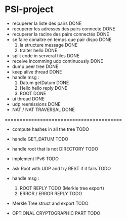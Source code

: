 # PSI-project
+ recuperer la liste des pairs DONE
+ recuperer les adresses des pairs connecte DONE
+ recuperer la racine des pairs connectés DONE
+ se faire conaitre en temps que pair dispo DONE
    1. la structure message DONE
    2. traiter hello DONE
+ split code in serveral files DONE
+ receive incomming udp continuously DONE
+ dump peer tree DONE
+ keep alive thread DONE
+ handle msg :
    1. Datum getDatum DONE
    2. Hello hello reply DONE
    3. ROOT DONE
+ ui thread DONE
+ udp reemissions DONE
+ NAT / NAT TRAVERSAL DONE

========================================

+ compute hashes in all the tree TODO
+ handle GET_DATUM TODO
+ handle root that is not DIRECTORY TODO
+ implement IPv6 TODO
+ ask Root with UDP and try REST if it fails TODO
+ handle msg :
    1. ROOT REPLY TODO (Merkle tree export)
    3. ERROR / ERROR REPLY TODO
+ Merkle Tree struct and export TODO





+ OPTIONAL CRYPTOGRAPHIC PART TODO
